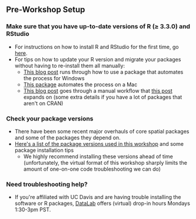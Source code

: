 ## Pre-Workshop Setup

### Make sure that you have up-to-date versions of R (≥ 3.3.0) and RStudio

  * For instructions on how to install R and RStudio for the first time, go [here](https://github.com/ldnagel/spatial-r-for-gis-users/blob/master/getting_started/Install-R-RStudio.md).
  * For tips on how to update your R version and migrate your packages without having to re-install them all manually:
    * [This blog post](https://www.r-bloggers.com/a-step-by-step-screenshots-tutorial-for-upgrading-r-on-windows/) runs through how to use a package that automates the process for Windows
    * [This package](https://github.com/AndreaCirilloAC/updateR) automates the process on a Mac
    * [This blog post](https://www.datascienceriot.com//r/upgrade-R-packages/) goes through a manual workflow that [this post](https://www.r-bloggers.com/updating-r/) expands on (some extra details if you have a lot of packages that aren't on CRAN)
    

### Check your package versions

* There have been some recent major overhauls of core spatial packages and some of the packages they depend on. 
* [Here's a list of the package versions used in this workshop](https://github.com/ldnagel/spatial-r-for-gis-users/blob/master/getting_started/r-packages.md) and some package installation tips
  * We highly recommend installing these versions ahead of time (unfortunately, the virtual format of this workshop sharply limits the amount of one-on-one code troubleshooting we can do)
  
 ### Need troubleshooting help? 
 
 * If you're affiliated with UC Davis and are having trouble installing the software or R packages, [DataLab](https://datalab.ucdavis.edu/office-hours/) offers (virtual) drop-in hours Mondays 1:30-3pm PST.
